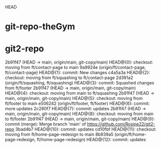  HEAD
# git-repo-theGym
# git2-repo
2b91f47 (HEAD -> main, origin/main, git-copy/main) HEAD@{0}: checkout: moving from ft/contact-page to main
9a9924e (origin/ft/contact-page, ft/contact-page) HEAD@{1}: commit: New changes
c4a5a3a HEAD@{2}: checkout: moving from ft/squashing to ft/contact-page
2d391a2 (origin/ft/squashing, ft/squashing) HEAD@{3}: commit: Squashed changes from ft/footer
2b91f47 (HEAD -> main, origin/main, git-copy/main) HEAD@{4}: checkout: moving from main to ft/squashing
2b91f47 (HEAD -> main, origin/main, git-copy/main) HEAD@{5}: checkout: moving from ft/footer to main
e506242 (origin/ft/footer, ft/footer) HEAD@{6}: commit: more updates
2c280f7 HEAD@{7}: commit: updates
2b91f47 (HEAD -> main, origin/main, git-copy/main) HEAD@{8}: checkout: moving from main to ft/footer
2b91f47 (HEAD -> main, origin/main, git-copy/main) HEAD@{9}: commit (merge): Merge branch 'main' of https://github.com/Rosine22/git2-repo
3bad4b7 HEAD@{10}: commit: updates
cd10fbf HEAD@{11}: checkout: moving from ft/home-page-redesign to main
8b939a5 (origin/ft/home-page-redesign, ft/home-page-redesign) HEAD@{12}: commit: updates
